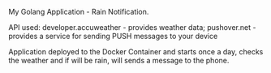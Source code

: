 My Golang Application - Rain Notification.

API used: developer.accuweather - provides weather data; pushover.net - provides a service for sending PUSH messages to your device

Application deployed to the Docker Container and starts once a day, checks the weather and if will be rain, will sends a message to the phone.
